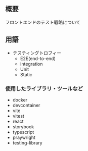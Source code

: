 ## 概要
フロントエンドのテスト戦略について

## 用語
- テスティングトロフィー
  - E2E(end-to-end)
  - integration
  - Unit
  - Static

### 使用したライブラリ・ツールなど
- docker
- devcontainer
- vite
- vitest
- react
- storybook
- typescript
- praywright
- testing-library